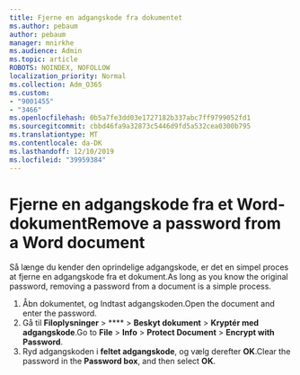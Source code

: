 ```yaml
---
title: Fjerne en adgangskode fra dokumentet
ms.author: pebaum
author: pebaum
manager: mnirkhe
ms.audience: Admin
ms.topic: article
ROBOTS: NOINDEX, NOFOLLOW
localization_priority: Normal
ms.collection: Adm_O365
ms.custom:
- "9001455"
- "3466"
ms.openlocfilehash: 0b5a7fe3dd03e1727182b337abc7ff9799052fd1
ms.sourcegitcommit: cbbd46fa9a32873c5446d9fd5a532cea0300b795
ms.translationtype: MT
ms.contentlocale: da-DK
ms.lasthandoff: 12/10/2019
ms.locfileid: "39959384"
---
```

# <a name="remove-a-password-from-a-word-document"></a><span data-ttu-id="ffd7e-102">Fjerne en adgangskode fra et Word-dokument</span><span class="sxs-lookup"><span data-stu-id="ffd7e-102">Remove a password from a Word document</span></span>

<span data-ttu-id="ffd7e-103">Så længe du kender den oprindelige adgangskode, er det en simpel proces at fjerne en adgangskode fra et dokument.</span><span class="sxs-lookup"><span data-stu-id="ffd7e-103">As long as you know the original password, removing a password from a document is a simple process.</span></span>

1. <span data-ttu-id="ffd7e-104">Åbn dokumentet, og Indtast adgangskoden.</span><span class="sxs-lookup"><span data-stu-id="ffd7e-104">Open the document and enter the password.</span></span>
2. <span data-ttu-id="ffd7e-105">Gå til **Filoplysninger** > \*\*\*\* > **Beskyt dokument** > **Kryptér med adgangskode**.</span><span class="sxs-lookup"><span data-stu-id="ffd7e-105">Go to **File** > **Info** > **Protect Document** > **Encrypt with Password**.</span></span>
3. <span data-ttu-id="ffd7e-106">Ryd adgangskoden i **feltet adgangskode**, og vælg derefter **OK**.</span><span class="sxs-lookup"><span data-stu-id="ffd7e-106">Clear the password in the **Password box**, and then select **OK**.</span></span>